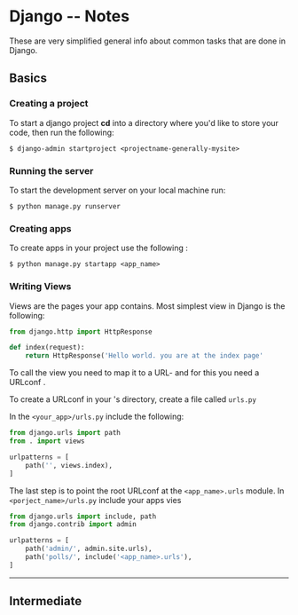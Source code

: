 # Django -- Notes

These are very simplified general info about common tasks that are done in Django.

## Basics

### Creating a project

To start a django project **cd** into a directory where you'd like to store your code, then run the following: 

```
$ django-admin startproject <projectname-generally-mysite>
```
### Running the server

To start the development server on your local machine run:

```
$ python manage.py runserver
```

### Creating apps

To create apps in your project use the following :

```
$ python manage.py startapp <app_name>
```

### Writing Views

Views are the pages your app contains. Most simplest view in Django is the following:

```python
from django.http import HttpResponse

def index(request):
    return HttpResponse('Hello world. you are at the index page'
```

To call the view you need to map it to a URL- and for this you need a URLconf .

To create a URLconf in your <app>'s directory, create a file called `urls.py`

In the `<your_app>/urls.py` include the following:

```python
from django.urls import path
from . import views

urlpatterns = [
    path('', views.index),
]
```

The last step is to point the root URLconf at the `<app_name>.urls` module. In `<porject_name>/urls.py` include your apps vies

```python
from django.urls import include, path
from django.contrib import admin

urlpatterns = [
    path('admin/', admin.site.urls),
    path('polls/', include('<app_name>.urls'),
]
```

---

## Intermediate

